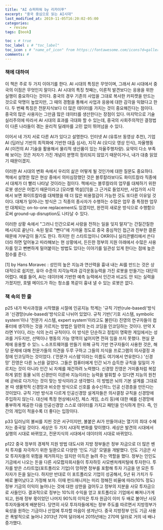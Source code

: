 ```yaml
---
title: "AI 슈퍼파워 by 리카이푸"
excerpt: "중국 중심으로 읽는 AI시대"
last_modified_at: 2019-11-05T16:20:02-05:00
categories:
  - review
tags: [book]

toc : # true
toc_label : # "toc_label"
toc_icon : # "name_of_icon" from https://fontawesome.com/icons?d=gallery&s=solid&m=free
comments: #
---
```


### 책에 대하여
이 책은 주로 두 가지 이야기를 한다. AI 시대의 특징은 무엇이며, 그래서 AI 시대에서 중국의 이점은 무엇인지 말이다.
AI 시대의 특징 첫째는, 이론적 발견보다는 응용을 위한 실행이 중요하다는 것이다. 중국의 경우 기존의 사업을 그대로 복사한 카피캣을 만드는 것으로 악명이 높았지만, 그 때의 경험을 통해서 사업과 응용에 대한 감각을 익혔다고 한다.
두 번째 특징은 전문지식보다 더 많은 데이터를 가지는 것이 중요해진다는 점이다. 중국의 많은 사용자는 그만큼 많은 데이터를 생산한다는 장점이 있다.
마지막으로 기술실리주의에 따라서 AI 시대의 효과를 극대화 할 수 있는데, 중국의 사회주의적인 결정법이 다른 나라들이 겪는 윤리적 딜레마를 고민 없이 뛰어넘을 수 있다.

이어서 네 가지 서로 다른 AI가 있다고 설명한다. 
인터넷 AI (유튜브 동영상 추천), 기업 AI (딥러닝 기반의 최적화에 기반한 대출 심사), 지각 AI (오디오 영상 인식), 자율행동 AI (이전의 AI 기술을 활용해서 물리적 생산품이 있는 자율주행차량). 
요약이 다소 부족해 보이는 것은 저자가 가진 개념이 분명히 정리되지 않았기 때문이거나, 내가 대충 읽었기 때문이겠지.

이러한 AI 시대의 변화 속에서 우리의 삶은 어떻게 될 것인가에 대한 질문도 중요하다.
책에서 설명한 많은 현상 중에서 의미심장했던 것은 블루칼라보다도 화이트칼라 직종에서 대체가 더 빨리 나타날 것이라는 점이다. 책에서는 블루칼라의 업무를 대체하기 위한 로봇 생산은 어렵기 때문이라고 [모라벨 역설][1]을 그 근거로 들었지만, 사업가의 시각에서 보면 화이트칼라를 대체했을 때 더 많은 비용절감이 가능한 것도 또다른 이유일 것이다.
대체가 일어나는 방식은 그 직종의 종사자가 수행하는 수많은 업무 중 특정한 업무만 대체되는 on-to-one replacement도 있겠지만, 완전히 새로운 방식으로 수행함으로써 ground-up disruption도 나타날 수 있다.

이러한 상황 속에서 "그러니 인간으로써 사랑을 전하는 일을 잊지 말자"는 간질간질한 메시지로 끝난다. 
속된 말로 "빤다"에 가까울 정도로 중국 중심적인 접근과 진부한 결론 때문에 거부감이 들기도 한다. 하지만 린 스타트업이니 OKR이니 실리콘밸리에서 쓴다더라 하면 덮어놓고 따라해보는 현 상황에서, 든든한 정부의 지원 아래에서 수많은 사용자를 믿고 뻔뻔하게 밀어붙이는 방법도 있다는 이야기를 일관성 있게 한다는 점에 높은 점수를 준다.


[1] by Hans Moravec : 성인의 높은 지능과 연산력을 흉내 내는 AI를 만드는 것은 상대적으로 쉽지만, 유아 수준의 지각능력과 감각운동능력을 가진 로봇을 만들기는 대단히 어렵다. 예를 들어, AI는 데이터에 기반한 예측 능력에서 인간과 비교도 안 되는  실력을 가졌지만, 호텔 메이드가 하는 청소를 똑같이 흉내 낼 수 있는 로봇은 없다.



### 책 속의 한 줄
p25 내가 박사과정을 시작했을 시절에 인공지능 학계는 '규칙 기반(rule-based)'방식과 '신경망(rule-based)'방식으로 나뉘어 있었다. 규칙 기반('기호 시스템, symbolic system'이나 '전문가 시스템, expert system'이라고도 불린다) 진영의 연구자들이 컴퓨터에 생각하는 것을 가르치는 방법은 일련의 논리 코딩을 인코딩하는 것이다. 만약 X라면 Y이다, 라는 식의 논리 규칙이다. 이 방식은 단순하고 정립이 명확한 게임에서는 성과를 거두지만, 선택이나 행동의 가능 영역이 넓어지면 전혀 임을 쓰지 못했다. 현실 문제에 응용할 수 있느 ㄴ소프트웨어를 만들기 위해 규칙 기반 연구자들이 사용한 것은, 해당 문제에 대해 전문가들의 의견을 두루 구하고 그들의 지식을 프로그램의 의사결정 과정에 인코딩하는 것이었다. ('전문가 시스템'이라는 이름도 여기에서 연유한다.)
'신경망' 진영은 다른 노선을 걸었다. 그들은 컴퓨터에게 인간 뇌가 습득한 규칙을 일일이 가르치는 것이 아니라 인간 뇌 자체를 재건하려 노력했다. 신경망 진영은 거미줄처럼 복잡하게 얽힌 동물 뇌의 신경만이 이른바 지능이라는 능력을 발휘할 수 있다면 지능의 원천에 곧바로 다가가는 것이 맞는 방식이라고 생각했다. 이 방법은 뇌의 기본 설계를 그대로 본 따 생물학적 신경망과 비슷한 방식으로 신호를 송수신하느 인공 신경층을 만든다는 것이었다. 규칙 기반 방식과 다르게 인공신경망 설게자들은 의사결정 규칙을 신경망에 주입하지 않는다. 대신에 특정 현상에(사진, 체스 게임, 소리 등)에 대한 예를 신경망에 풍부하게 제공한 다음 인공신경망 스스로 데이터를 가지고 패턴을 인식하게 한다. 즉, 인간의 개입이 적을수록 더 좋다는 입장이다.

p33 딥러닝의 불씨를 지핀 것은 서구이지만, 불붙은 AI가 만들어내는 열기의 최대 수혜자는 중국일 것이다. 세상은 두 가지 시대적 변화를 맞이했다. 세상은 발견의 시대에서 실행의 시대로 바뀌었고, 전문지식의 시대에서 데이터의 시대로 바뀌었다. 

p122 중국 정부의 경제적 지원 방법
대도시와 지방 정부들은 정부 자금으로 더 많은 벤처 투자를 자극하기 위한 일환으로 다양한 '인도 기금' 모델을 개발했다. 인도 기금은 사모 투자자들의 위험을 제거하지는 않지만 이득은 늘려 주는 역할을 했다. 정부는 인인도기금에서 나오는 돈을 다른 사모합자회사들이 투자하듯 사모벤처캐피털에 투자한다. 투자를 받은 스타트업(포트폴리오 기업)이 망하면 정부를 포함해 투자 기금을 댄 모든 투자자가 돈을 잃는다.
하지만 반대로 이 포트폴리오 기업이 성공해서, 5년 뒤 가치가 두 배로 불어났다고 가정해 보자. 이때 펀드매니저는 미리 정해진 비율에 따라(10% 정도) 정부 기금의 이익이 늘어나는 것에 대한 상한을 걸어두고 정부의 지분을 사모 투자금으로 사들인다. 결과적으로 정부는 10%의 수익을 얻고 포트폴리오 기업에서 빠져나가게 되고, 원래 정부 몫이었던 나머지 90%의 이익은 투자 원금이 이미 두 배로 불어난 사모 투자자들에게 배분된다. 당연히 사모 투자자들에게는 정부 주도를 따르면서 지방정부가 육성을 원하는 기금이나 산업에 투자할 마음이 생겨난다. 중국 지방정부 인도 기금 사용은 폭발적으로 늘어나 2013년 70억 달러에서 2015년에는 270억 달러로 거의 네 배나 증가했다. 

